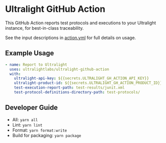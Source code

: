 # Ultralight GitHub Action

This GitHub Action reports test protocols and executions to your Ultralight instance, for best-in-class traceability.

See the input descriptions in [action.yml](action.yml) for full details on
usage.

## Example Usage

```yaml
- name: Report to Ultralight
  uses: ultralightlabs/ultralight-github-action
  with:
    ultralight-api-key: ${{secrets.ULTRALIGHT_GH_ACTION_API_KEY}}
    ultralight-product-id: ${{secrets.ULTRALIGHT_GH_ACTION_PRODUCT_ID}}
    test-execution-report-path: test-results/junit.xml
    test-protocol-definitions-directory-path: test-protocols/
```

## Developer Guide

- All: `yarn all`
- Lint: `yarn lint`
- Format: `yarn format:write`
- Build for packaging: `yarn package`
